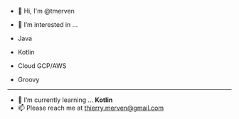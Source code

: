 - 👋  Hi, I'm @tmerven

- 👀 I’m interested in ...
- Java
- Kotlin
- Cloud GCP/AWS
- Groovy
------------
- 🌱 I’m currently learning ... **Kotlin**
- 📫 Please reach me at thierry.merven@gmail.com
<!---
tmerven/tmerven is a ✨ special ✨ repository because its `README.md` (this file) appears on your GitHub profile.
You can click the Preview link to take a look at your changes.
--->
